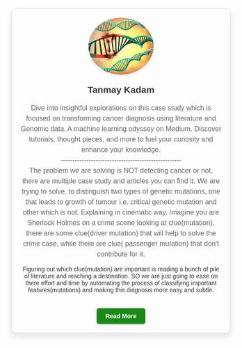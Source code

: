 <div align="center" style="font-family: 'Arial', sans-serif; color: #333; border: 1px solid #ddd; padding: 20px; border-radius: 10px; max-width: 640px; margin: auto; box-shadow: 0 8px 16px rgba(0,0,0,0.1);">
  <a href="https://medium.com/@tanmay.kdm" style="text-decoration: none; color: inherit;">
    <img src="iStock-691662000-2a225983e48d4b3289bf0bac718c0e75.jpg" width="150" style="border-radius: 50%; box-shadow: 0 4px 8px rgba(0,0,0,0.05);" alt="Tanmay Kadam"/>
  </a>
  <h2 style="margin-top: 20px; color: #333;">Tanmay Kadam</h2>
  <p style="color: #666; max-width: 600px; margin: auto; font-size: 16px; line-height: 1.5;">
    Dive into insightful explorations on this case study which is focused on transforming cancer diagnosis using literature and Genomic data. A machine learning odyssey on Medium. Discover tutorials, thought pieces, and more to fuel your curiosity and enhance your knowledge. <br>
  ----------------------------------------------------<br>
    The problem we are solving is NOT detecting cancer or not, there are multiple case study and articles you can find it. We are trying to solve, to distinguish two types of genetic mutations, one that leads to growth of tumour i.e. critical genetic mutation and other which is not. Explaining in cinematic way, Imagine you are Sherlock Holmes on a crime scene looking at clue(mutation), there are some clue(driver mutation) that will help to solve the crime case, while there are clue( passenger mutation) that don't contribute for it.


Figuring out which clue(mutation) are important is reading a bunch of pile of literature and reaching a destination. SO we are just going to ease on there effort and time by automating the process of classifying important features(mutations) and making this diagnosis more easy and subtle.
  </p>
  <a href="https://medium.com/@tanmay.kdm" style="display: inline-block; margin-top: 20px; background-color: #1a8917; color: white; padding: 10px 20px; text-decoration: none; border-radius: 5px; font-weight: bold; box-shadow: 0 2px 4px rgba(0,0,0,0.2);">
    Read More
  </a>
</div>
